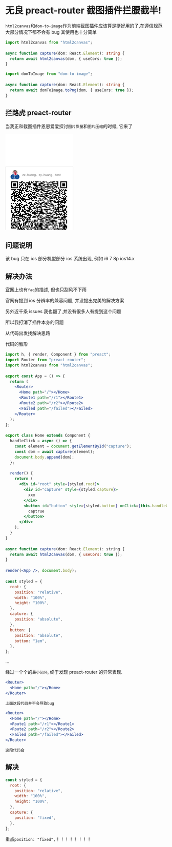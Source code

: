 # 无良 preact-router 截图插件拦腰截半!

`html2canvas`和`dom-to-image`作为前端截图插件应该算是挺好用的了,在遵信[规范](https://github.com/niklasvh/html2canvas)大部分情况下都不会有 bug 其使用也十分简单

```ts
import html2canvas from "html2canvas";

async function capture(dom: React.Element): string {
  return await html2canvas(dom, { useCors: true });
}
```

```ts
import domToImage from "dom-to-image";

async function capture(dom: React.Element): string {
  return await domToImage.toPng(dom, { useCors: true });
}
```

## 拦路虎 preact-router

当我正和截图插件恩恩爱爱探讨`图片质量`和`图片压缩`的时候, 它来了

![](./capture.png)

## 问题说明

该 bug 只在 ios 部分机型部分 ios 系统出现, 例如 i6 7 8p ios14.x

## 解决办法

[官网](https://html2canvas.hertzen.com/faq)上也有`faq`的描述, 但也只刮风不下雨

官网有提到 ios 分辨率的兼容问题, 并没提出完美的解决方案

另外近千条 issues 我也翻了,并没有很多人有提到这个问题

所以我打消了插件本身的问题

从代码出发找解决思路

代码的雏形

```jsx
import h, { render, Component } from "preact";
import Router from "preact-router";
import html2canvas from "html2canvas";

export const App = () => {
  return (
    <Router>
      <Home path="/"></Home>
      <Route1 path="/r1"></Route1>
      <Route2 path="/r2"></Route2>
      <Failed path="/failed"></Failed>
    </Router>
  );
};

export class Home extends Component {
  handleClick = async () => {
    const element = document.getElementById("capture");
    const dom = await capture(element);
    document.body.append(dom);
  };

  render() {
    return (
      <div id="root" style={styled.root}>
        <div id="capture" style={styled.capture}>
          xxx
        </div>
        <button id="button" style={styled.button} onClick={this.handleClick}>
          captrue
        </button>
      </div>
    );
  }
}

async function capture(dom: React.Element): string {
  return await html2canvas(dom, { useCors: true });
}

render(<App />, document.body);

const styled = {
  root: {
    position: "relative",
    width: "100%",
    height: "100%",
  },
  capture: {
    position: "absolute",
  },
  button: {
    position: "absolute",
    bottom: "1em",
  },
};
```

...

经过一个个的`最小闭环`, 终于发现 preact-router 的异常表现.

```jsx
<Router>
  <Home path="/"></Home>
</Router>
```

`上面这段代码并不会导致bug`

```jsx
<Router>
  <Home path="/"></Home>
  <Route1 path="/r1"></Route1>
  <Route2 path="/r2"></Route2>
  <Failed path="/failed"></Failed>
</Router>
```

`这段代码会`

## 解决

```js
const styled = {
  root: {
    position: "relative",
    width: "100%",
    height: "100%",
  },
  capture: {
    position: "fixed",
  },
};
```

重点`position: "fixed",`！！！！！！！！
